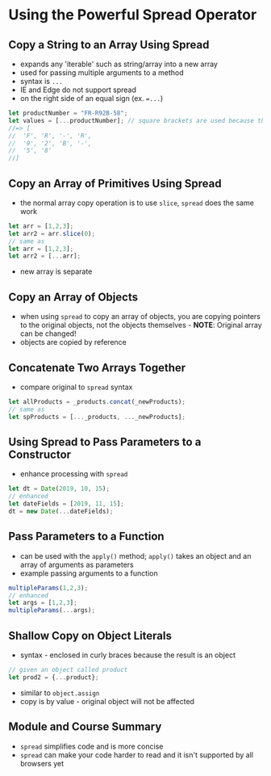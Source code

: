 # Using the Powerful Spread Operator

## Copy a String to an Array Using Spread

- expands any 'iterable' such as string/array into a new array
- used for passing multiple arguments to a method
- syntax is `...`
- IE and Edge do not support spread
- on the right side of an equal sign (ex. `=...`)
```Javascript
let productNumber = "FR-R92B-58";
let values = [...productNumber]; // square brackets are used because the result is an array
//=> [
//  'F', 'R', '-', 'R',
//  '9', '2', 'B', '-',
//  '5', '8'
//]
```

## Copy an Array of Primitives Using Spread

- the normal array copy operation is to use `slice`, `spread` does the same work
```Javascript
let arr = [1,2,3];
let arr2 = arr.slice(0);
// same as
let arr = [1,2,3];
let arr2 = [...arr];
```
- new array is separate

## Copy an Array of Objects

- when using `spread` to copy an array of objects, you are copying pointers to the original objects, not the objects themselves - **NOTE**: Original array can be changed!
- objects are copied by reference

## Concatenate Two Arrays Together

- compare original to `spread` syntax
```Javascript
let allProducts = _products.concat(_newProducts);
// same as
let spProducts = [..._products, ..._newProducts];
```

## Using Spread to Pass Parameters to a Constructor

- enhance processing with `spread`
```Javascript
let dt = Date(2019, 10, 15);
// enhanced
let dateFields = [2019, 11, 15];
dt = new Date(...dateFields);
```

## Pass Parameters to a Function

- can be used with the `apply()` method; `apply()` takes an object and an array of arguments as parameters
- example passing arguments to a function
```Javascript
multipleParams(1,2,3);
// enhanced
let args = [1,2,3];
multipleParams(...args);
```

## Shallow Copy on Object Literals

- syntax - enclosed in curly braces because the result is an object
```Javascript
// given an object called product
let prod2 = {...product};
```
- similar to `object.assign`
- copy is by value - original object will not be affected

## Module and Course Summary

- `spread` simplifies code and is more concise
- `spread` can make your code harder to read and it isn't supported by all browsers yet